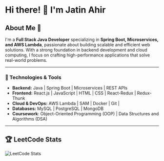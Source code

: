 # Hi there! 👋 I'm Jatin Ahir

## About Me 🚀  
I'm a **Full Stack Java Developer** specializing in **Spring Boot, Microservices, and AWS Lambda**, passionate about building scalable and efficient web solutions. With a strong foundation in backend development and cloud computing, I focus on crafting high-performance applications that solve real-world problems.

<hr/>

### 🔧 Technologies & Tools  
- **Backend:** Java | Spring Boot | Microservices | REST APIs  
- **Frontend:** React.js | JavaScript | HTML | CSS | React-Redux | Redux-Thunk
- **Cloud & DevOps:** AWS Lambda | SAM | Docker | Git |  
- **Databases:** MySQL | PostgreSQL | MongoDB  
- **Coursework**: Object-Oriented Programming (OOP) | Data Structures and Algorithms (DSA)

<hr/>

## 🏆 LeetCode Stats
![LeetCode Stats](https://leetcard.jacoblin.cool/Jatin2257?theme=dark&font=Montserrat&ext=activity)
